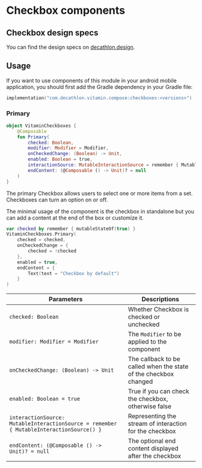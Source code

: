 # Checkbox components

## Checkbox design specs

You can find the design specs on [decathlon.design](https://www.decathlon.design/).

## Usage

If you want to use components of this module in your android mobile application, you should
first add the Gradle dependency in your Gradle file:

```kotlin
implementation("com.decathlon.vitamin.compose:checkboxes:<versions>")
```

### Primary

```kotlin
object VitaminCheckboxes {
    @Composable
    fun Primary(
        checked: Boolean,
        modifier: Modifier = Modifier,
        onCheckedChange: (Boolean) -> Unit,
        enabled: Boolean = true,
        interactionSource: MutableInteractionSource = remember { MutableInteractionSource() },
        endContent: (@Composable () -> Unit)? = null
    )
}
```

The primary Checkbox allows users to select one or more items from a set. Checkboxes can turn an
option on or off.

The minimal usage of the component is the checkbox in standalone but you can add a content at the
end of the box or customize it.

```kotlin
var checked by remember { mutableStateOf(true) }
VitaminCheckboxes.Primary(
    checked = checked,
    onCheckedChange = {
        checked = !checked
    },
    enabled = true,
    endContent = {
        Text(text = "Checkbox by default")
    }
)
```

Parameters | Descriptions
-- | --
`checked: Boolean` | Whether Checkbox is checked or unchecked
`modifier: Modifier = Modifier` | The `Modifier` to be applied to the component
`onCheckedChange: (Boolean) -> Unit` | The callback to be called when the state of the checkbox changed
`enabled: Boolean = true` | True if you can check the checkbox, otherwise false
`interactionSource: MutableInteractionSource = remember { MutableInteractionSource() }` | Representing the stream of interaction for the checkbox
`endContent: (@Composable () -> Unit)? = null` | The optional end content displayed after the checkbox